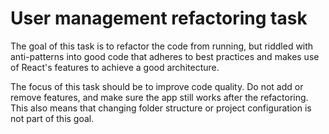 # User management refactoring task

The goal of this task is to refactor the code from running, but riddled with anti-patterns into good code that adheres to best practices and makes use of React's features to achieve a good architecture.

The focus of this task should be to improve code quality. Do not add or remove features, and make sure the app still works after the refactoring. This also means that changing folder structure or project configuration is not part of this goal.